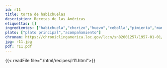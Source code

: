 ```yaml
---
id: r11
title: torta de habichuelas
description: Recetas de las Américas
etiquettas: []
ingredientes: ["habichuela","chorizo","huevo","cebolla","pimienta","manteca"]
plato: ["plato principal","acompañamiento"]
chronam: https://chroniclingamerica.loc.gov/lccn/sn82001257/1957-01-01/ed-1/seq-5/
jpg: r11.jpg
pdf: r11.pdf
---
```


{{< readFile file="./html/recipes/r11.html">}}